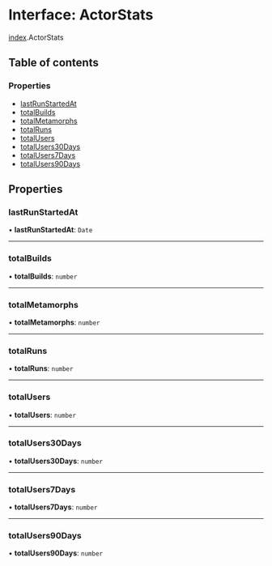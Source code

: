 # Interface: ActorStats

[index](../modules/index.md).ActorStats

## Table of contents

### Properties

- [lastRunStartedAt](index.ActorStats.md#lastrunstartedat)
- [totalBuilds](index.ActorStats.md#totalbuilds)
- [totalMetamorphs](index.ActorStats.md#totalmetamorphs)
- [totalRuns](index.ActorStats.md#totalruns)
- [totalUsers](index.ActorStats.md#totalusers)
- [totalUsers30Days](index.ActorStats.md#totalusers30days)
- [totalUsers7Days](index.ActorStats.md#totalusers7days)
- [totalUsers90Days](index.ActorStats.md#totalusers90days)

## Properties

### <a id="lastrunstartedat" name="lastrunstartedat"></a> lastRunStartedAt

• **lastRunStartedAt**: `Date`

___

### <a id="totalbuilds" name="totalbuilds"></a> totalBuilds

• **totalBuilds**: `number`

___

### <a id="totalmetamorphs" name="totalmetamorphs"></a> totalMetamorphs

• **totalMetamorphs**: `number`

___

### <a id="totalruns" name="totalruns"></a> totalRuns

• **totalRuns**: `number`

___

### <a id="totalusers" name="totalusers"></a> totalUsers

• **totalUsers**: `number`

___

### <a id="totalusers30days" name="totalusers30days"></a> totalUsers30Days

• **totalUsers30Days**: `number`

___

### <a id="totalusers7days" name="totalusers7days"></a> totalUsers7Days

• **totalUsers7Days**: `number`

___

### <a id="totalusers90days" name="totalusers90days"></a> totalUsers90Days

• **totalUsers90Days**: `number`
